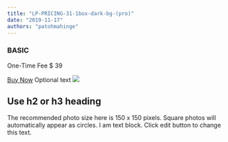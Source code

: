 ```yaml
---
title: "LP-PRICING-31-1box-dark-bg-(pro)"
date: "2019-11-17"
authors: "patohmahinge"
---
```


### BASIC

One-Time Fee $ 39

[Buy Now](#) Optional text ![](images/placeholder-300x300-150x150.jpg)

## Use h2 or h3 heading

The recommended photo size here is 150 x 150 pixels. Square photos will automatically appear as circles. I am text block. Click edit button to change this text.
